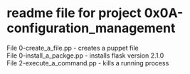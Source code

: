 # readme file for project 0x0A-configuration_management

File 0-create_a_file.pp - creates a puppet file  
File 0-install_a_packge.pp - installs flask version 2.1.0  
File 2-execute_a_command.pp  - kills a running process